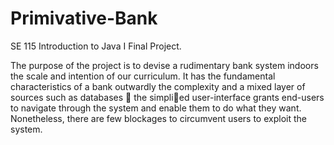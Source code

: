 # Primivative-Bank
SE 115 Introduction to Java I Final Project. 

The purpose of the project is to devise a rudimentary bank system indoors the scale and intention of
our curriculum. It has the fundamental characteristics of a bank outwardly the complexity and a mixed
layer of sources such as databases  the simplied user-interface grants end-users to navigate through
the system and enable them to do what they want. Nonetheless, there are few blockages to circumvent
users to exploit the system.
